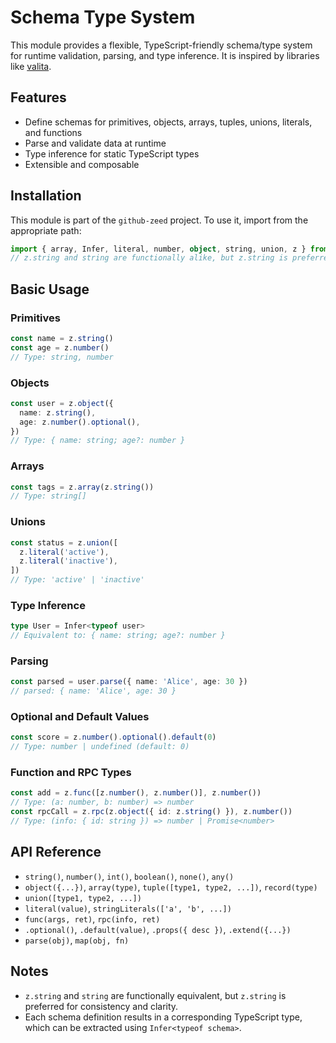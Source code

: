# Schema Type System

This module provides a flexible, TypeScript-friendly schema/type system for runtime validation, parsing, and type inference. It is inspired by libraries like [valita](https://github.com/badrap/valita).

## Features
- Define schemas for primitives, objects, arrays, tuples, unions, literals, and functions
- Parse and validate data at runtime
- Type inference for static TypeScript types
- Extensible and composable

## Installation

This module is part of the `github-zeed` project. To use it, import from the appropriate path:

```ts
import { array, Infer, literal, number, object, string, union, z } from './schema'
// z.string and string are functionally alike, but z.string is preferred for consistency.
```

## Basic Usage

### Primitives

```ts
const name = z.string()
const age = z.number()
// Type: string, number
```

### Objects

```ts
const user = z.object({
  name: z.string(),
  age: z.number().optional(),
})
// Type: { name: string; age?: number }
```

### Arrays

```ts
const tags = z.array(z.string())
// Type: string[]
```

### Unions

```ts
const status = z.union([
  z.literal('active'),
  z.literal('inactive'),
])
// Type: 'active' | 'inactive'
```

### Type Inference

```ts
type User = Infer<typeof user>
// Equivalent to: { name: string; age?: number }
```

### Parsing

```ts
const parsed = user.parse({ name: 'Alice', age: 30 })
// parsed: { name: 'Alice', age: 30 }
```

### Optional and Default Values

```ts
const score = z.number().optional().default(0)
// Type: number | undefined (default: 0)
```

### Function and RPC Types

```ts
const add = z.func([z.number(), z.number()], z.number())
// Type: (a: number, b: number) => number
const rpcCall = z.rpc(z.object({ id: z.string() }), z.number())
// Type: (info: { id: string }) => number | Promise<number>
```

## API Reference

- `string()`, `number()`, `int()`, `boolean()`, `none()`, `any()`
- `object({...})`, `array(type)`, `tuple([type1, type2, ...])`, `record(type)`
- `union([type1, type2, ...])`
- `literal(value)`, `stringLiterals(['a', 'b', ...])`
- `func(args, ret)`, `rpc(info, ret)`
- `.optional()`, `.default(value)`, `.props({ desc })`, `.extend({...})`
- `parse(obj)`, `map(obj, fn)`

## Notes

- `z.string` and `string` are functionally equivalent, but `z.string` is preferred for consistency and clarity.
- Each schema definition results in a corresponding TypeScript type, which can be extracted using `Infer<typeof schema>`.
